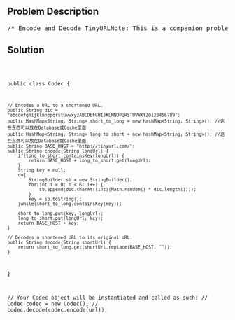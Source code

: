 <!--
<style>
  body { font-family: Arial, sans-serif; }
  .container { max-width: 100%; margin: 0 auto; padding: 10px; }
  .comment-block { max-width: 30%; background-color: #f9f9f9; padding: 10px; border-left: 5px solid #ccc; overflow-wrap: break-word; white-space: pre-wrap; }
  .code-block { background-color: #f4f4f4; padding: 10px; border: 1px solid #ddd; overflow-wrap: break-word; white-space: pre-wrap; }
</style>
-->

<div class='container'>
<h2>Problem Description</h2>
<div class='comment-block'>
<pre>
/* Encode and Decode TinyURLNote: This is a companion problem to the System Design problem: Design TinyURL.TinyURL is a URL shortening service where you enter a URL such ashttps://leetcode.com/problems/design-tinyurland it returns a short URL such as http://tinyurl.com/4e9iAk.Design the encode and decode methods for the TinyURL service.There is no restriction on how your encode/decode algorithm should work.You just need to ensure that a URL can be encoded to a tiny URL and the tiny URL can be decoded tothe original URL.*//*Design TinyURLNote: For the coding companion problem, please see: Encode and Decode TinyURL.How would you design a URL shortening service that is similar to TinyURL?Background:TinyURL is a URL shortening service where you enter a URL such ashttps://leetcode.com/problems/design-tinyurland it returns a short URL such as http://tinyurl.com/4e9iAk.Requirements:For instance, "http://tinyurl.com/4e9iAk" is the tiny url for the page"https://leetcode.com/problems/design-tinyurl".The identifier (the highlighted part) can be any string with 6 alphanumeric characters containing0-9, a-z, A-Z.Each shortened URL must be unique; that is, no two different URLs can be shortened to the same URL.Note about Questions:Below are just a small subset of questions to get you started.In real world, there could be many follow ups and questions possible and the discussion is open-ended (No one true or correct way to solve a problem). If you have more ideas or questions, please ask in Discuss and we may compile it here!Questions:How many unique identifiers possible? Will you run out of unique URLs?Should the identifier be increment or not? Which is easier to design? Pros and cons?Mapping an identifier to an URL and its reversal - Does this problem ring a bell to you?How do you store the URLs? Does a simple flat file database work?What is the bottleneck of the system? Is it read-heavy or write-heavy?Estimate the maximum number of URLs a single machine can store.Estimate the maximum number of queries per second (QPS) for decoding a shortened URL in a singlemachine.How would you scale the service?For example, a viral link which is shared in social media could result in a peak QPS at a moment'snotice.How could you handle redundancy? i,e, if a server is down, how could you ensure the service is stilloperational?Keep URLs forever or prune, pros/cons? How we do pruning? (Contributed by @alex_svetkin)What API would you provide to a third-party developer? (Contributed by @alex_svetkin)If you can enable caching, what would you cache and what's the expiry time? (Contributed by@Humandroid)Solution:S: ScenarioLong URL to short URL and reversed.N: Need (Assume the system is not massive if you are not sure)QPS (queries per second)Daily User: 100MDaily usage per person: (Write) long2short 0.1, (Read) short2long 1Daily request: Write 10M, Read 100MQPS: Since a day is 86400s approximately 100K.Write 100, Read 1KPeak QPS: Write 200, Read 2K(Thousand level can be handled by a single SSD MySQL Machine)Storage10M new mappings (long URL to short URL) per dayassume each mapping takes 100B in average1GB every day. 1 TB hard drive could stand for 3 years.Storage is not the problem for this kind of system. Service like Netflix may have storage issues.Through SN analysis, we could have a big picture of the system. In general, this system is not hardand could be handled by a single SSD Machine.A: APIOnly one service: URLServiceCore (Business Logic) Layer:Class: URLServiceInterface:URLService.encode(String long_url)URLService.decode(String short_url)Web Layer:REST API:GET: /{short_url}, return a http redirect response(301)POST: goo.gl method - google shorten URLRequest Body: {url=longUrl} e.g. {"longUrl": "http://www.google.com/"}Return OK(200), short_url is included in the dataK: Data AccessStep 1: Pick a storage structureSQL VS NOSQL?Does it need to support transactions? NoSQL does not support transaction.Do we need rich SQL query? NoSQL does not support as many queries as SQL.Pursue development efficiency? Most Web Framework supports SQL database very well (with ORM).It means fewer codes for the system.Do we need to use AUTO_INCREMENT ID? NoSQL couldn't do this. It only has a global unique Object_id.Does the system has a high requirement for QPS? NoSQL has high performance.For example, Memcached's QPS could reach million level, MondoDB does 10K level, MySQL only supportsK level.How high is the system's scalability? SQL requires developers write their codes to scale, whileNoSQL comes with them (sharding, replica).ANSWER:No -> NoSQLNo -> NoSQLDoesn't matter because there are only a few codes. -> NoSQLOur algorithm needs AUTO_INCREMENT ID. -> SQLWrite 200, Read 2K. Not high. -> SQLNot high. -> SQLStep 2: Database SchemaOne table (id, long_url). id is the primary key, ordered by long_urlThe basic system architecture:Browser <-> Web <-> Core <-> DBO: optimizeHow to improve the response speed?IMPROVE THE RESPONSE SPEED BETWEEN WEB SERVER AND DATABASEUse Memcached to improve response speed. When getting long_url, search in the cache first, thendatabase.We could put 90% read request on the cache.IMPROVE THE RESPONSE SPEED BETWEEN WEB SERVER AND USER'S BROWSERDifferent locations use different web server and cache server.All the areas share a DB used to match the users to the closest web server (through DNS) when theyhave a miss on the cache.More OptimizationPut Chinese DB in China, American DB in the United States. Use geographical information as thesharding key,e.g. 0 for Chinese websites, 1 for American websites.*/</pre>
</div>

<h2>Solution</h2>
<div class='code-block'>
<pre><code class='language-java'>



public class Codec {

    // Encodes a URL to a shortened URL.
    public String dic = "abcdefghijklmnopqrstuvwxyzABCDEFGHIJKLMNOPQRSTUVWXYZ0123456789";
    public HashMap<String, String> short_to_long = new HashMap<String, String>(); //这些东西可以放在Database或Cache里面
    public HashMap<String, String> long_to_short = new HashMap<String, String>(); //这些东西可以放在Database或Cache里面
    public String BASE_HOST = "http://tinyurl.com/";
    public String encode(String longUrl) {    
        if(long_to_short.containsKey(longUrl)) {
            return BASE_HOST + long_to_short.get(longUrl);
        }
        String key = null;
        do{
            StringBuilder sb = new StringBuilder();
            for(int i = 0; i < 6; i++) {
                sb.append(dic.charAt((int)(Math.random() * dic.length())));
            }
            key = sb.toString();
        }while(short_to_long.containsKey(key));

        short_to_long.put(key, longUrl);
        long_to_short.put(longUrl, key);
        return BASE_HOST + key;
    }

    // Decodes a shortened URL to its original URL.
    public String decode(String shortUrl) {
        return short_to_long.get(shortUrl.replace(BASE_HOST, ""));
    }
}

// Your Codec object will be instantiated and called as such:
// Codec codec = new Codec();
// codec.decode(codec.encode(url));</code></pre>
</div>
</div>
